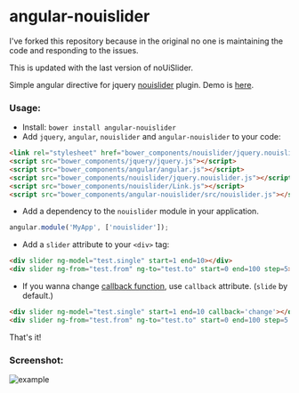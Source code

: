 angular-nouislider
==================

I've forked this repository because in the original no one is maintaining the code and responding to the issues.

This is updated with the last version of noUiSlider.

Simple angular directive for jquery [nouislider](http://refreshless.com/nouislider/) plugin. Demo is [here](http://vasyabigi.github.io/angular-nouislider/).

### Usage:

- Install: `bower install angular-nouislider`
- Add `jquery`, `angular`, `nouislider` and `angular-nouislider` to your code:

```html
<link rel="stylesheet" href="bower_components/nouislider/jquery.nouislider.css" />
<script src="bower_components/jquery/jquery.js"></script>
<script src="bower_components/angular/angular.js"></script>
<script src="bower_components/nouislider/jquery.nouislider.js"></script>
<script src="bower_components/nouislider/Link.js"></script>
<script src="bower_components/angular-nouislider/src/nouislider.js"></script>
```

- Add a dependency to the `nouislider` module in your application.

```js
angular.module('MyApp', ['nouislider']);
```

- Add a `slider` attribute to your `<div>` tag:

```html
<div slider ng-model="test.single" start=1 end=10></div>
<div slider ng-from="test.from" ng-to="test.to" start=0 end=100 step=5></div>
```

- If you wanna change [callback function](http://refreshless.com/nouislider/slider-events), use `callback` attribute. (`slide` by default.)

```html
<div slider ng-model="test.single" start=1 end=10 callback='change'></div>
<div slider ng-from="test.from" ng-to="test.to" start=0 end=100 step=5 callback='set'></div>
```

That's it!

### Screenshot:

![example](https://raw2.github.com/vasyabigi/angular-nouislider/master/example.jpg "angular-nouislider")
